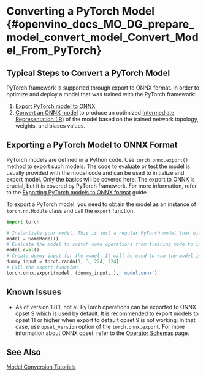 # Converting a PyTorch Model {#openvino_docs_MO_DG_prepare_model_convert_model_Convert_Model_From_PyTorch}

## Typical Steps to Convert a PyTorch Model <a name="typical-pytorch"></a>
PyTorch framework is supported through export to ONNX format. In order to optimize and deploy a model that was trained with the PyTorch framework:

1. [Export PyTorch model to ONNX](#export-to-onnx).
2. [Convert an ONNX model](Convert_Model_From_ONNX.md) to produce an optimized [Intermediate Representation (IR)](../../IR_and_opsets.md) of the model based on the trained network topology, weights, and biases values.

## Exporting a PyTorch Model to ONNX Format <a name="export-to-onnx"></a>
PyTorch models are defined in a Python code. Use `torch.onnx.export()` method to export such models. The code to
evaluate or test the model is usually provided with the model code and can be used to initialize and export model.
Only the basics will be covered here. The export to ONNX is crucial, but it is covered by PyTorch framework.
For more information, refer to the [Exporting PyTorch models to ONNX format](https://pytorch.org/docs/stable/onnx.html) guide.

To export a PyTorch model, you need to obtain the model as an instance of `torch.nn.Module` class and call the `export` function.

```python
import torch

# Instantiate your model. This is just a regular PyTorch model that will be exported in the following steps.
model = SomeModel()
# Evaluate the model to switch some operations from training mode to inference.
model.eval()
# Create dummy input for the model. It will be used to run the model inside export function.
dummy_input = torch.randn(1, 3, 224, 224)
# Call the export function
torch.onnx.export(model, (dummy_input, ), 'model.onnx')
```

## Known Issues

* As of version 1.8.1, not all PyTorch operations can be exported to ONNX opset 9 which is used by default.
It is recommended to export models to opset 11 or higher when export to default opset 9 is not working. In that case, use `opset_version`
option of the `torch.onnx.export`. For more information about ONNX opset, refer to the [Operator Schemas](https://github.com/onnx/onnx/blob/master/docs/Operators.md) page.

## See Also
[Model Conversion Tutorials](Convert_Model_Tutorials.md)
